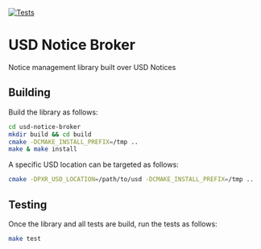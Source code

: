 [![Tests](https://github.com/wdas/usd-notice-broker/actions/workflows/test.yml/badge.svg?branch=ci-test)](https://github.com/wdas/usd-notice-broker/actions/workflows/test.yml)

# USD Notice Broker

Notice management library built over USD Notices

## Building

Build the library as follows:

```bash
cd usd-notice-broker
mkdir build && cd build
cmake -DCMAKE_INSTALL_PREFIX=/tmp ..
make & make install
```

A specific USD location can be targeted as follows:

```bash
cmake -DPXR_USD_LOCATION=/path/to/usd -DCMAKE_INSTALL_PREFIX=/tmp ..
```

## Testing

Once the library and all tests are build, run the tests as follows:

```bash
make test
```
